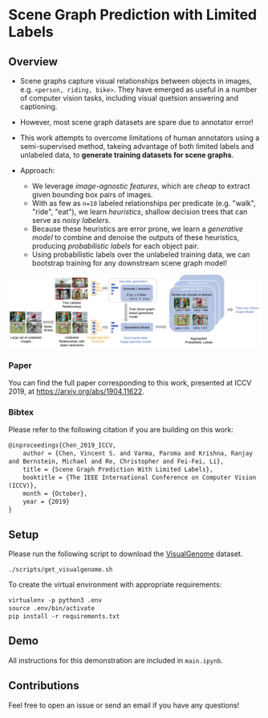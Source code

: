# Scene Graph Prediction with Limited Labels

## Overview

* Scene graphs capture visual relationships between objects in images, e.g. `<person, riding, bike>`. They have emerged as useful in a number of computer vision tasks, including visual quetsion answering and captioning.
* However, most scene graph datasets are spare due to annotator error!
* This work attempts to overcome limitations of human annotators using a semi-supervised method, takeing advantage of both limited labels and unlabeled data, to **generate training datasets for scene graphs**.

* Approach:
    * We leverage _image-agnostic features_, which are _cheap_ to extract given bounding box pairs of images.
    * With as few as `n=10` labeled relationships per predicate (e.g. "walk", "ride", "eat"), we learn _heuristics_, shallow decision trees that can serve as _noisy labelers_.
    * Because these heuristics are error prone, we learn a _generative model_ to combine and denoise the outputs of these heuristics, producing _probabilistic labels_ for each object pair.
    * Using probabilistic labels over the unlabeled training data, we can bootstrap training for any downstream scene graph model!

<img align="center" src="figs/pipeline.png">


### Paper
You can find the full paper corresponding to this work, presented at ICCV 2019, at https://arxiv.org/abs/1904.11622.

### Bibtex

Please refer to the following citation if you are building on this work:
```
@inproceedings{Chen_2019_ICCV,
    author = {Chen, Vincent S. and Varma, Paroma and Krishna, Ranjay and Bernstein, Michael and Re, Christopher and Fei-Fei, Li},
    title = {Scene Graph Prediction With Limited Labels},
    booktitle = {The IEEE International Conference on Computer Vision (ICCV)},
    month = {October},
    year = {2019}
}
```

## Setup
Please run the following script to download the [VisualGenome](visualgenome.org) dataset.
```
./scripts/get_visualgenome.sh
```

To create the virtual environment with appropriate requirements:
```
virtualenv -p python3 .env
source .env/bin/activate
pip install -r requirements.txt
```

## Demo
All instructions for this demonstration are included in `main.ipynb`.

## Contributions
Feel free to open an issue or send an email if you have any questions!

